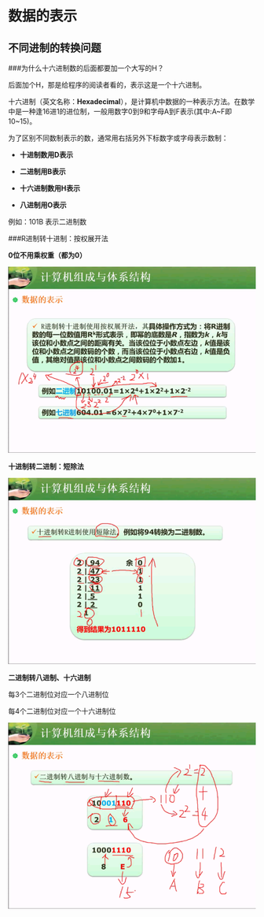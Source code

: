 # 数据的表示
## 不同进制的转换问题

###为什么十六进制数的后面都要加一个大写的H？

后面加个H，那是给程序的阅读者看的，表示这是一个十六进制。

十六进制（英文名称：**Hexadecimal**），是计算机中数据的一种表示方法。在数学中是一种逢16进1的进位制，一般用数字0到9和字母A到F表示(其中:A~F即10~15)。

为了区别不同数制表示的数，通常用右括另外下标数字或字母表示数制：

* **十进制数用D表示**

* **二进制用B表示**

* **十六进制数用H表示**

* **八进制用O表示**

例如：101B 表示二进制数

###R进制转十进制：按权展开法

**0位不用乘权重（都为0）**

![](/imgs/1.2.1-1R进制转十进制.png)

**十进制转二进制：短除法**

![](/imgs/1.2.1-2十进制转二进制.png)

**二进制转八进制、十六进制**

每3个二进制位对应一个八进制位

每4个二进制位对应一个十六进制位

![](/imgs/1.2.1-3二进制转八和十六进制.png)

